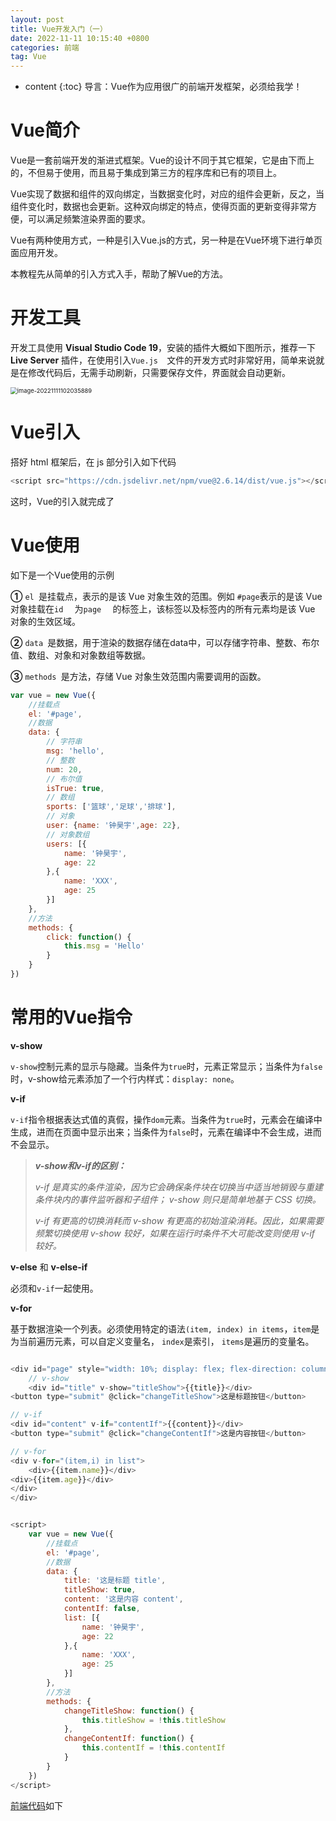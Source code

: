 ```yaml
---
layout: post
title: Vue开发入门（一）
date: 2022-11-11 10:15:40 +0800
categories: 前端
tag: Vue
---
```


* content
{:toc}
导言：Vue作为应用很广的前端开发框架，必须给我学！

# Vue简介

Vue是一套前端开发的渐进式框架。Vue的设计不同于其它框架，它是由下而上的，不但易于使用，而且易于集成到第三方的程序库和已有的项目上。

Vue实现了数据和组件的双向绑定，当数据变化时，对应的组件会更新，反之，当组件变化时，数据也会更新。这种双向绑定的特点，使得页面的更新变得非常方便，可以满足频繁渲染界面的要求。

Vue有两种使用方式，一种是引入Vue.js的方式，另一种是在Vue环境下进行单页面应用开发。

本教程先从简单的引入方式入手，帮助了解Vue的方法。

# 开发工具

开发工具使用 **Visual Studio Code 19**，安装的插件大概如下图所示，推荐一下 **Live Server** 插件，在使用引入`Vue.js  `文件的开发方式时非常好用，简单来说就是在修改代码后，无需手动刷新，只需要保存文件，界面就会自动更新。

<img src="https://s2.loli.net/2022/11/11/1PM9A3cBLiDgrGZ.png" alt="image-20221111102035889" style="zoom:67%;" />

# Vue引入

搭好 html 框架后，在 js 部分引入如下代码

```js
<script src="https://cdn.jsdelivr.net/npm/vue@2.6.14/dist/vue.js"></script>
```

这时，Vue的引入就完成了

# Vue使用

如下是一个Vue使用的示例

**①** `el `是挂载点，表示的是该 Vue 对象生效的范围。例如 `#page`表示的是该 Vue 对象挂载在`id  ` 为`page  ` 的标签上，该标签以及标签内的所有元素均是该 Vue 对象的生效区域。

**②** `data `是数据，用于渲染的数据存储在data中，可以存储字符串、整数、布尔值、数组、对象和对象数组等数据。

**③** `methods `是方法，存储 Vue 对象生效范围内需要调用的函数。

```js
var vue = new Vue({
    //挂载点
    el: '#page',
    //数据
    data: {
        // 字符串
        msg: 'hello',
        // 整数
        num: 20,
        // 布尔值
        isTrue: true,
        // 数组
        sports: ['篮球','足球','排球'],
        // 对象
        user: {name: '钟昊宇',age: 22},
        // 对象数组
        users: [{
            name: '钟昊宇',
            age: 22
        },{
            name: 'XXX',
            age: 25
        }]
    },
    //方法
    methods: {
        click: function() {
            this.msg = 'Hello'  
        }
    }
})
```

# 常用的Vue指令

**v-show**

`v-show`控制元素的显示与隐藏。当条件为`true`时，元素正常显示；当条件为`false`时，v-show给元素添加了一个行内样式：`display: none`。

**v-if**

`v-if`指令根据表达式值的真假，操作`dom`元素。当条件为`true`时，元素会在编译中生成，进而在页面中显示出来；当条件为`false`时，元素在编译中不会生成，进而不会显示。

> ***v-show和v-if的区别：***
>
> *v-if 是真实的条件渲染，因为它会确保条件块在切换当中适当地销毁与重建条件块内的事件监听器和子组件； v-show 则只是简单地基于 CSS 切换。*
>
> *v-if 有更高的切换消耗而 v-show 有更高的初始渲染消耗。因此，如果需要频繁切换使用 v-show 较好，如果在运行时条件不大可能改变则使用 v-if 较好。*

**v-else** 和 **v-else-if**

必须和`v-if`一起使用。

**v-for**

基于数据渲染一个列表。必须使用特定的语法`(item, index) in items`，`item`是为当前遍历元素，可以自定义变量名， `index`是索引， `items`是遍历的变量名。

```js

<div id="page" style="width: 10%; display: flex; flex-direction: column;">
    // v-show
    <div id="title" v-show="titleShow">{{title}}</div>
<button type="submit" @click="changeTitleShow">这是标题按钮</button>

// v-if
<div id="content" v-if="contentIf">{{content}}</div>
<button type="submit" @click="changeContentIf">这是内容按钮</button>

// v-for
<div v-for="(item,i) in list">
    <div>{{item.name}}</div>
<div>{{item.age}}</div>
</div>
</div>


<script>
    var vue = new Vue({
        //挂载点
        el: '#page',
        //数据
        data: {
            title: '这是标题 title',
            titleShow: true,
            content: '这是内容 content',
            contentIf: false,
            list: [{
                name: '钟昊宇',
                age: 22
            },{
                name: 'XXX',
                age: 25
            }]
        },
        //方法
        methods: {
            changeTitleShow: function() {
                this.titleShow = !this.titleShow  
            },
            changeContentIf: function() {
                this.contentIf = !this.contentIf
            }
        }
    })
</script>
```

[前端代码](https://github.com/Alaskan233/Practice/tree/main/前端)如下
